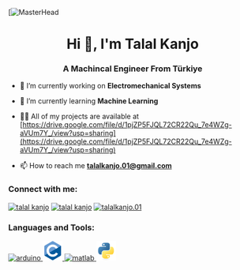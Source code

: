 [![MasterHead](https://img.freepik.com/free-photo/photo-automobile-production-line-welding-car-body-modern-car-assembly-plant-auto-industry_645730-133.jpg?w=1380&t=st=1695901249~exp=1695901849~hmac=45ad5c5aec74b40d976a549d81c9fbbea4df2c026a9ff1f9f87c306fdf5444ca)
<h1 align="center">Hi 👋, I'm Talal Kanjo</h1>
<h3 align="center">A Machincal Engineer From Türkiye</h3>

- 🔭 I’m currently working on **Electromechanical Systems**

- 🌱 I’m currently learning **Machine Learning**

- 👨‍💻 All of my projects are available at [https://drive.google.com/file/d/1pjZP5FJQL72CR22Qu_7e4WZg-aVUm7Y_/view?usp=sharing](https://drive.google.com/file/d/1pjZP5FJQL72CR22Qu_7e4WZg-aVUm7Y_/view?usp=sharing)

- 📫 How to reach me **talalkanjo.01@gmail.com**

<h3 align="left">Connect with me:</h3>
<p align="left">
<a href="https://linkedin.com/in/talal kanjo" target="blank"><img align="center" src="https://raw.githubusercontent.com/rahuldkjain/github-profile-readme-generator/master/src/images/icons/Social/linked-in-alt.svg" alt="talal kanjo" height="30" width="40" /></a>
<a href="https://fb.com/talal kanjo" target="blank"><img align="center" src="https://raw.githubusercontent.com/rahuldkjain/github-profile-readme-generator/master/src/images/icons/Social/facebook.svg" alt="talal kanjo" height="30" width="40" /></a>
<a href="https://instagram.com/talalkanjo.01" target="blank"><img align="center" src="https://raw.githubusercontent.com/rahuldkjain/github-profile-readme-generator/master/src/images/icons/Social/instagram.svg" alt="talalkanjo.01" height="30" width="40" /></a>
</p>

<h3 align="left">Languages and Tools:</h3>
<p align="left"> <a href="https://www.arduino.cc/" target="_blank" rel="noreferrer"> <img src="https://cdn.worldvectorlogo.com/logos/arduino-1.svg" alt="arduino" width="40" height="40"/> </a> <a href="https://www.cprogramming.com/" target="_blank" rel="noreferrer"> <img src="https://raw.githubusercontent.com/devicons/devicon/master/icons/c/c-original.svg" alt="c" width="40" height="40"/> </a> <a href="https://www.mathworks.com/" target="_blank" rel="noreferrer"> <img src="https://upload.wikimedia.org/wikipedia/commons/2/21/Matlab_Logo.png" alt="matlab" width="40" height="40"/> </a> <a href="https://www.python.org" target="_blank" rel="noreferrer"> <img src="https://raw.githubusercontent.com/devicons/devicon/master/icons/python/python-original.svg" alt="python" width="40" height="40"/> </a> </p>
